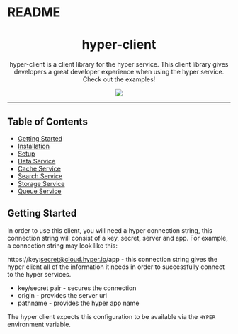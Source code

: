 # README

<h1 align="center">hyper-client</h1>
<p align="center">hyper-client is a client library for the hyper service. This client library gives developers a great developer experience when using the hyper service. Check out the examples!</p>
<p align="center">
  <img src="https://github.com/hyper63/hyper-client/workflows/.github/workflows/test.yml/badge.svg" />
</p>

---

## Table of Contents

- [Getting Started](#getting-started)
- [Installation](#installation)
- [Setup](#setup)
- [Data Service](#data-service)
- [Cache Service](#cache-service)
- [Search Service](#search-service)
- [Storage Service](#storage-service)
- [Queue Service](#queue-service)

## Getting Started

In order to use this client, you will need a hyper connection string, this connection string will consist of a key, secret, server and app. For example, a connection string may look like this:

https://key:secret@cloud.hyper.io/app - this connection string gives the hyper client all of the information it needs in order to successfully connect to the hyper services.

* key/secret pair - secures the connection
* origin - provides the server url
* pathname - provides the hyper app name

The hyper client expects this configuration to be available via the `HYPER` environment variable.

```

